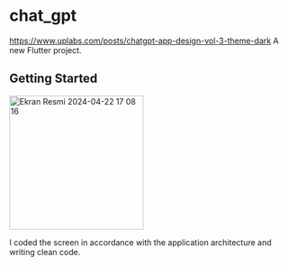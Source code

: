 # chat_gpt
https://www.uplabs.com/posts/chatgpt-app-design-vol-3-theme-dark
A new Flutter project.

## Getting Started 


<img width="238" alt="Ekran Resmi 2024-04-22 17 08 16" src="https://github.com/polatomer/chatgpt/assets/167870823/67ea7f14-d6a9-44f8-937d-61ffd615a6fc">

I coded the screen in accordance with the application architecture and writing clean code.

